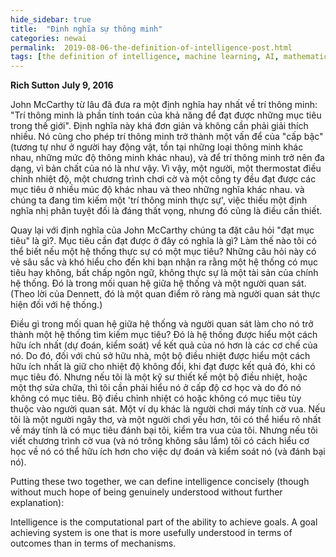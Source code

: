 ```yaml
---
hide_sidebar: true
title:  "Định nghĩa sự thông minh"
categories: newai
permalink:  2019-08-06-the-definition-of-intelligence-post.html
tags: [the definition of intelligence, machine learning, AI, mathematics]
---
```


**Rich Sutton**
**July 9, 2016**

John McCarthy từ lâu đã đưa ra một định nghĩa hay nhất về trí thông minh: "Trí thông minh là phần tính toán của khả năng để đạt được những mục tiêu trong thế giới". Định nghĩa này khá đơn giản và không cần phải giải thích nhiều. Nó cũng cho phép trí thông minh trở thành một vấn để của "cấp bậc" (tương tự như ở người hay động vật, tồn tại những loại thông minh khác nhau, những mức độ thông minh khác nhau), và để trí thông minh trở nên đa dạng, vì bản chất của nó là như vậy. Vì vậy, một người, một thermostat điều chỉnh nhiệt độ, một chương trình chơi cờ và một công ty đều đạt được các mục tiêu ở nhiều múc độ khác nhau và theo những nghĩa khác nhau. và chúng ta đang tìm kiếm một 'trí thông minh thực sự', việc thiếu một định nghĩa nhị phân tuyệt đối là đáng thất vọng, nhưng đó cũng là điều cần thiết.

Quay lại với định nghĩa của John McCarthy chúng ta đặt câu hỏi "đạt mục tiêu" là gì?. Mục tiêu cần đạt được ở đây có nghĩa là gì? Làm thế nào tôi có thể biết nếu một hệ thống thực sự có một mục tiêu? Những câu hỏi này có vẻ sâu sắc và khó hiểu cho đến khi bạn nhận ra rằng một hệ thống có mục tiêu hay không, bất chấp ngôn ngữ, không thực sự là một tài sản của chính hệ thống. Đó là trong mối quan hệ giữa hệ thống và một người quan sát. (Theo lời của Dennett, đó là một quan điểm rõ ràng mà người quan sát thực hiện đối với hệ thống.)

Điều gì trong mối quan hệ giữa hệ thống và người quan sát làm cho nó trở thành một hệ thống tìm kiếm mục tiêu? Đó là hệ thống được hiểu một cách hữu ích nhất (dự đoán, kiểm soát) về kết quả của nó hơn là các cơ chế của nó. Do đó, đối với chủ sở hữu nhà, một bộ điều nhiệt được hiểu một cách hữu ích nhất là giữ cho nhiệt độ không đổi, khi đạt được kết quả đó, khi có mục tiêu đó. Nhưng nếu tôi là một kỹ sư thiết kế một bộ điều nhiệt, hoặc một thợ sửa chữa, thì tôi cần phải hiểu nó ở cấp độ cơ học và do đó nó không có mục tiêu. Bộ điều chỉnh nhiệt có hoặc không có mục tiêu tùy thuộc vào người quan sát. Một ví dụ khác là người chơi máy tính cờ vua. Nếu tôi là một người ngây thơ, và một người chơi yếu hơn, tôi có thể hiểu rõ nhất về máy tính là có mục tiêu đánh bại tôi, kiểm tra vua của tôi. Nhưng nếu tôi viết chương trình cờ vua (và nó trông không sâu lắm) tôi có cách hiểu cơ học về nó có thể hữu ích hơn cho việc dự đoán và kiểm soát nó (và đánh bại nó).

Putting these two together, we can define intelligence concisely (though without much hope of being genuinely understood without further explanation):

Intelligence is the computational part of the ability to achieve goals. A goal achieving system is one that is more usefully understood in terms of outcomes than in terms of mechanisms.


